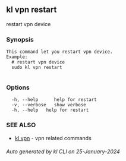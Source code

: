## kl vpn restart

restart vpn device

### Synopsis

```
This command let you restart vpn device.
Example:
  # restart vpn device
  sudo kl vpn restart
	
```

### Options

```
  -h, --help      help for restart
  -v, --verbose   show verbose
  -h, --help   help for restart
```

### SEE ALSO

* [kl vpn](kl_vpn.md)  - vpn related commands

###### Auto generated by kl CLI on 25-January-2024
